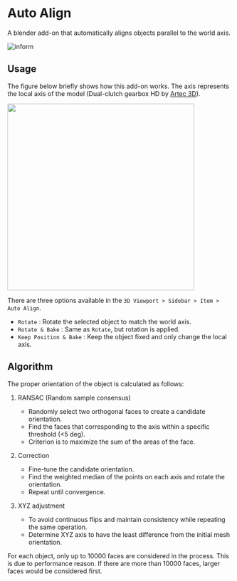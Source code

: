 # Auto Align


A blender add-on that automatically aligns objects parallel to the world axis.

![inform](https://user-images.githubusercontent.com/49553394/167562850-3d33a7bc-5613-444d-a69c-d27a0e06b169.gif)

## Usage

The figure below briefly shows how this add-on works. The axis represents the local axis of the model (Dual-clutch gearbox HD by [Artec 3D](https://www.artec3d.com/3d-models/dual-clutch-gearbox-hd)).

<img src="https://user-images.githubusercontent.com/49553394/167296309-6ee7b458-dd90-46a1-b57d-1fd521bc70f5.png" width="420" height="420">

There are three options available in the `3D Viewport > Sidebar > Item > Auto Align`.

* `Rotate` : Rotate the selected object to match the world axis.
* `Rotate & Bake` : Same as `Rotate`, but rotation is applied.
* `Keep Position & Bake` : Keep the object fixed and only change the local axis.

## Algorithm

The proper orientation of the object is calculated as follows:

1. RANSAC (Random sample consensus)
   * Randomly select two orthogonal faces to create a candidate orientation. 
   * Find the faces that corresponding to the axis within a specific threshold (<5 deg).
   * Criterion is to maximize the sum of the areas of the face.

2. Correction
   * Fine-tune the candidate orientation.
   * Find the weighted median of the points on each axis and rotate the orientation.
   * Repeat until convergence.

3. XYZ adjustment
   * To avoid continuous flips and maintain consistency while repeating the same operation.
   * Determine XYZ axis to have the least difference from the initial mesh orientation.

For each object, only up to 10000 faces are considered in the process. This is due to performance reason. If there are more than 10000 faces, larger faces would be considered first.
